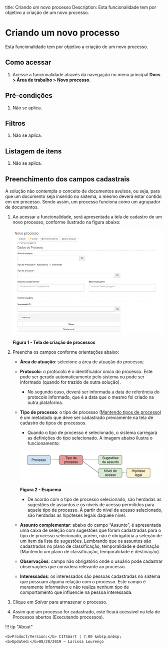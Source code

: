 title: Criando um novo processo
Description: Esta funcionalidade tem por objetivo a criação de um novo processo.
# Criando um novo processo

Esta funcionalidade tem por objetivo a criação de um novo processo.

Como acessar
---------------

1. Acesse a funcionalidade através da navegação no menu principal **Docs > Área de trabalho > Novo processo**.

Pré-condições
----------------

1. Não se aplica.

Filtros
----------

1. Não se aplica.

Listagem de itens
--------------------

1. Não se aplica.

Preenchimento dos campos cadastrais
--------------------------------------

A solução não contempla o conceito de documentos avulsos, ou seja, para que um documento seja inserido no sistema, o mesmo
deverá estar contido em um processo. Sendo assim, um processo funciona como um agrupador de documentos.

1. Ao acessar a funcionalidade, será apresentada a tela de cadastro de um novo processo, conforme ilustrado na figura abaixo:

    ![Criação](images/novo.img1.jpg)
    
    **Figura 1 - Tela de criação de processos**
    
2. Preencha os campos conforme orientações abaixo:

    - **Área de atuação**: selecione a área de atuação do processo;
    - **Protocolo**: o protocolo é o identificador único do processo. Este pode ser gerado automaticamente pelo sistema ou 
    pode ser informado (quando for trazido de outra solução).
        - No segundo caso, deverá ser informada a data de referência do protocolo informado, que é a data que o mesmo foi
        criado na outra plataforma.
    - **Tipo de processo**: o tipo de processo ([Mantendo tipos de processo](/pt-br/citsmart-docs/user-guide/operate/process-types.html)) é um metadado que deve ser cadastrado previamente 
    na tela de cadastro de tipos de processos.
        - Quando o tipo de processo é selecionado, o sistema carregará as definições do tipo selecionado. A imagem abaixo ilustra o funcionamento:

        ![Esquema](images/novo.img2.jpg)
    
        **Figura 2 - Esquema**
    
        - De acordo com o tipo de processo selecionado, são herdadas as sugestões de assuntos e os níveis de acesso 
        permitidos para aquele tipo de processo. À partir do nível de acesso selecionado, são herdadas as hipóteses legais
        daquele nível.
    - **Assunto complementar**: abaixo do campo “Assunto”, é apresentada uma caixa de seleção com sugestões que foram 
    cadastradas para o tipo de processo selecionado, porém, não é obrigatória a seleção de um item da lista de sugestões. 
    Lembrando que os assuntos são cadastrados no plano de classificação, temporalidade e destinação (Mantendo um plano de 
    classificação, temporalidade e destinação).
    - **Observações**: campo não obrigatório onde o usuário pode cadastrar observações que considera relevante ao processo.
    - **Interessados**: os interessados são pessoas cadastradas no sistema que possuam alguma relação com o processo. Este 
    campo é meramente informativo e não realiza nenhum tipo de comportamento que influencie na pessoa interessada.
    
3. Clique em *Salvar* para armazenar o processo.

4. Assim que um processo for cadastrado, este ficará acessível na tela de Processos abertos (Executando processos).

!!! tip "About"

    <b>Product/Version:</b> CITSmart | 7.00 &nbsp;&nbsp;
    <b>Updated:</b>08/20/2019 – Larissa Lourenço













